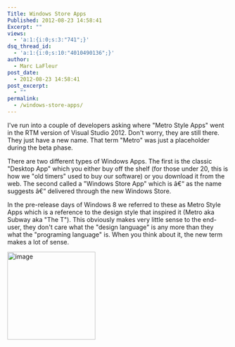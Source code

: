 ```yaml
---
Title: Windows Store Apps
Published: 2012-08-23 14:58:41
Excerpt: ""
views:
  - 'a:1:{i:0;s:3:"741";}'
dsq_thread_id:
  - 'a:1:{i:0;s:10:"4010490136";}'
author:
  - Marc LaFleur
post_date:
  - 2012-08-23 14:58:41
post_excerpt:
  - ""
permalink:
  - /windows-store-apps/
---
```

I've run into a couple of developers asking where "Metro Style Apps" went in the RTM version of Visual Studio 2012. Don't worry, they are still there. They just have a new name. That term "Metro" was just a placeholder during the beta phase.

There are two different types of Windows Apps. The first is the classic "Desktop App" which you either buy off the shelf (for those under 20, this is how we "old timers" used to buy our software) or you download it from the web. The second called a "Windows Store App" which is â€“ as the name suggests â€“ delivered through the new Windows Store.

In the pre-release days of Windows 8 we referred to these as Metro Style Apps which is a reference to the design style that inspired it (Metro aka Subway aka "The T"). This obviously makes very little sense to the end-user, they don't care what the "design language" is any more than they what the "programing language" is. When you think about it, the new term makes a lot of sense.

<a href="http://massivescale.azurewebsites.net/wp-content/uploads/2012/08/image.png"><img style="border-width: 0px; padding-top: 0px; padding-right: 0px; padding-left: 0px; display: inline; background-image: none;" title="image" src="http://massivescale.azurewebsites.net/wp-content/uploads/2012/08/image_thumb.png" alt="image" width="200" border="0" /></a>